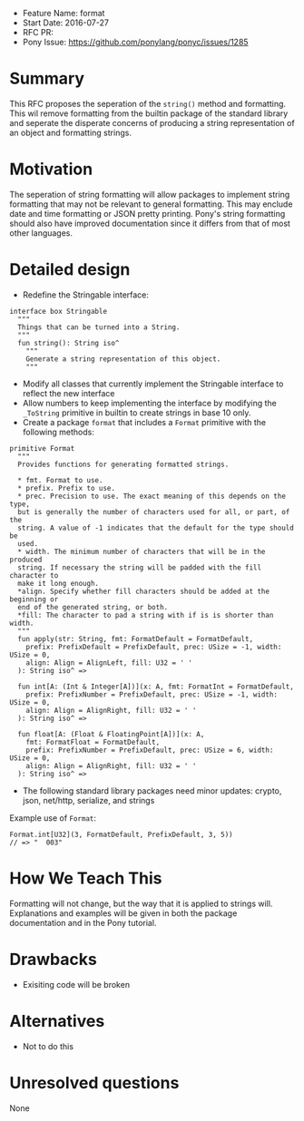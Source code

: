 - Feature Name: format
- Start Date: 2016-07-27
- RFC PR: 
- Pony Issue: https://github.com/ponylang/ponyc/issues/1285

# Summary

This RFC proposes the seperation of the `string()` method and formatting. This wil remove formatting from the builtin package of the standard library and seperate the disperate concerns of producing a string representation of an object and formatting strings.

# Motivation

The seperation of string formatting will allow packages to implement string formatting that may not be relevant to general formatting. This may enclude date and time formatting or JSON pretty printing. Pony's string formatting should also have improved documentation since it differs from that of most other languages.

# Detailed design

- Redefine the Stringable interface:
```pony
interface box Stringable
  """
  Things that can be turned into a String.
  """
  fun string(): String iso^
    """
    Generate a string representation of this object.
    """
```
- Modify all classes that currently implement the Stringable interface to reflect the new interface
- Allow numbers to keep implementing the interface by modifying the `_ToString` primitive in builtin to create strings in base 10 only.
- Create a package `format` that includes a `Format` primitive with the following methods:
```pony
primitive Format
  """
  Provides functions for generating formatted strings.

  * fmt. Format to use.
  * prefix. Prefix to use.
  * prec. Precision to use. The exact meaning of this depends on the type,
  but is generally the number of characters used for all, or part, of the
  string. A value of -1 indicates that the default for the type should be
  used.
  * width. The minimum number of characters that will be in the produced
  string. If necessary the string will be padded with the fill character to
  make it long enough.
  *align. Specify whether fill characters should be added at the beginning or
  end of the generated string, or both.
  *fill: The character to pad a string with if is is shorter than width.
  """
  fun apply(str: String, fmt: FormatDefault = FormatDefault,
    prefix: PrefixDefault = PrefixDefault, prec: USize = -1, width: USize = 0,
    align: Align = AlignLeft, fill: U32 = ' '
  ): String iso^ =>

  fun int[A: (Int & Integer[A])](x: A, fmt: FormatInt = FormatDefault,
    prefix: PrefixNumber = PrefixDefault, prec: USize = -1, width: USize = 0,
    align: Align = AlignRight, fill: U32 = ' '
  ): String iso^ =>

  fun float[A: (Float & FloatingPoint[A])](x: A,
    fmt: FormatFloat = FormatDefault,
    prefix: PrefixNumber = PrefixDefault, prec: USize = 6, width: USize = 0,
    align: Align = AlignRight, fill: U32 = ' '
  ): String iso^ =>

```
- The following standard library packages need minor updates: crypto, json, net/http, serialize, and strings

Example use of `Format`:
```pony
Format.int[U32](3, FormatDefault, PrefixDefault, 3, 5))
// => "  003"
```

# How We Teach This

Formatting will not change, but the way that it is applied to strings will. Explanations and examples will be given in both the package documentation and in the Pony tutorial.

# Drawbacks

- Exisiting code will be broken

# Alternatives

- Not to do this

# Unresolved questions

None
